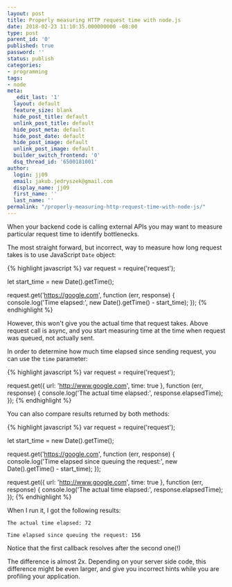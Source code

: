 ```yaml
---
layout: post
title: Properly measuring HTTP request time with node.js
date: 2018-02-23 11:10:35.000000000 -08:00
type: post
parent_id: '0'
published: true
password: ''
status: publish
categories:
- programming
tags:
- node
meta:
  _edit_last: '1'
  layout: default
  feature_size: blank
  hide_post_title: default
  unlink_post_title: default
  hide_post_meta: default
  hide_post_date: default
  hide_post_image: default
  unlink_post_image: default
  builder_switch_frontend: '0'
  dsq_thread_id: '6500181001'
author:
  login: jj09
  email: jakub.jedryszek@gmail.com
  display_name: jj09
  first_name: ''
  last_name: ''
permalink: "/properly-measuring-http-request-time-with-node-js/"
---
```

<p>When your backend code is calling external APIs you may want to measure particular request time to identify bottlenecks.</p>
<p>The most straight forward, but incorrect, way to measure how long request takes is to use JavaScript <code>Date</code> object:</p>

{% highlight javascript %}
var request = require('request');

let start_time = new Date().getTime();

request.get('https://google.com', function (err, response) {
    console.log('Time elapsed:', new Date().getTime() - start_time);
});
{% endhighlight %}

<p>However, this won't give you the actual time that request takes. Above request call is async, and you start measuring time at the time when request was queued, not actually sent.</p>
<p>In order to determine how much time elapsed since sending request, you can use the <code>time</code> parameter:</p>

{% highlight javascript %}
var request = require('request');

request.get({ url: 'http://www.google.com', time: true }, function (err, response) {
    console.log('The actual time elapsed:', response.elapsedTime);
});
{% endhighlight %}

<p>You can also compare results returned by both methods:</p>

{% highlight javascript %}
var request = require('request');

let start_time = new Date().getTime();

request.get('https://google.com', function (err, response) {
    console.log('Time elapsed since queuing the request:', new Date().getTime() - start_time);
});

request.get({ url: 'http://www.google.com', time: true }, function (err, response) {
    console.log('The actual time elapsed:', response.elapsedTime);
});
{% endhighlight %}

<p>When I run it, I got the following results:</p>
<p><code>The actual time elapsed: 72<br />
Time elapsed since queuing the request: 156</code></p>
<p>Notice that the first callback resolves after the second one(!)</p>
<p>The difference is almost 2x. Depending on your server side code, this difference might be even larger, and give you incorrect hints while you are profiling your application.</p>
